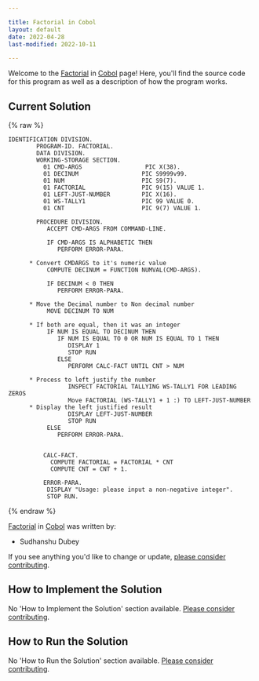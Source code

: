 ```yaml
---

title: Factorial in Cobol
layout: default
date: 2022-04-28
last-modified: 2022-10-11

---
```


Welcome to the [Factorial](https://sampleprograms.io/projects/factorial) in [Cobol](https://sampleprograms.io/languages/cobol) page! Here, you'll find the source code for this program as well as a description of how the program works.

## Current Solution

{% raw %}

```cobol
IDENTIFICATION DIVISION.
        PROGRAM-ID. FACTORIAL.
        DATA DIVISION.
        WORKING-STORAGE SECTION.
          01 CMD-ARGS                  PIC X(38).
          01 DECINUM                  PIC S9999v99.
          01 NUM                      PIC S9(7).
          01 FACTORIAL                PIC 9(15) VALUE 1.
          01 LEFT-JUST-NUMBER         PIC X(16).
          01 WS-TALLY1                PIC 99 VALUE 0.
          01 CNT                      PIC 9(7) VALUE 1.

        PROCEDURE DIVISION.
           ACCEPT CMD-ARGS FROM COMMAND-LINE.

           IF CMD-ARGS IS ALPHABETIC THEN
              PERFORM ERROR-PARA.
           
      * Convert CMDARGS to it's numeric value
           COMPUTE DECINUM = FUNCTION NUMVAL(CMD-ARGS).
           
           IF DECINUM < 0 THEN
              PERFORM ERROR-PARA.

      * Move the Decimal number to Non decimal number
           MOVE DECINUM TO NUM
      
      * If both are equal, then it was an integer
           IF NUM IS EQUAL TO DECINUM THEN
              IF NUM IS EQUAL TO 0 OR NUM IS EQUAL TO 1 THEN
                 DISPLAY 1
                 STOP RUN                 
              ELSE
                 PERFORM CALC-FACT UNTIL CNT > NUM
      
      * Process to left justify the number
                 INSPECT FACTORIAL TALLYING WS-TALLY1 FOR LEADING ZEROS
                 Move FACTORIAL (WS-TALLY1 + 1 :) TO LEFT-JUST-NUMBER
      * Display the left justified result
                 DISPLAY LEFT-JUST-NUMBER
                 STOP RUN
           ELSE 
              PERFORM ERROR-PARA.
           
           
          CALC-FACT.
            COMPUTE FACTORIAL = FACTORIAL * CNT
            COMPUTE CNT = CNT + 1.

          ERROR-PARA.
           DISPLAY "Usage: please input a non-negative integer".
           STOP RUN.
```

{% endraw %}

[Factorial](https://sampleprograms.io/projects/factorial) in [Cobol](https://sampleprograms.io/languages/cobol) was written by:

- Sudhanshu Dubey

If you see anything you'd like to change or update, [please consider contributing](https://github.com/TheRenegadeCoder/sample-programs).

## How to Implement the Solution

No 'How to Implement the Solution' section available. [Please consider contributing](https://github.com/TheRenegadeCoder/sample-programs-website).

## How to Run the Solution

No 'How to Run the Solution' section available. [Please consider contributing](https://github.com/TheRenegadeCoder/sample-programs-website).